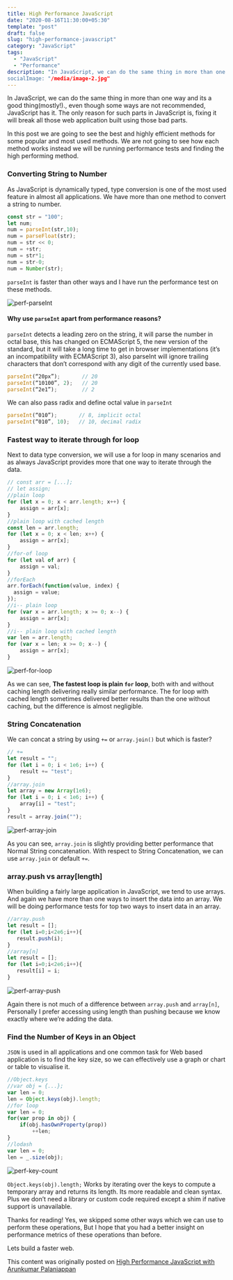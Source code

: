 ```yaml
---
title: High Performance JavaScript 
date: "2020-08-16T11:30:00+05:30"
template: "post"
draft: false
slug: "high-performance-javascript"
category: "JavaScript"
tags:
  - "JavaScript"
  - "Performance"
description: "In JavaScript, we can do the same thing in more than one way and its a good thing(mostly!)., even though some ways are not recommended, JavaScript has it. The only reason for such parts in JavaScript is, fixing it will break all those web application built using those bad parts. In this post”
socialImage: "/media/image-2.jpg"
---
```

In JavaScript, we can do the same thing in more than one way and its a good thing(mostly!)., even though some ways are not recommended, JavaScript has it. The only reason for such parts in JavaScript is, fixing it will break all those web application built using those bad parts.


In this post we are going to see the best and highly efficient methods for some popular and most used methods. We are not going to see how each method works instead we will be running performance tests and finding the high performing method.


### Converting String to Number
As JavaScript is dynamically typed, type conversion is one of the most used feature in almost all applications. We have more than one method to convert a string to number.

```js
const str = "100";
let num;
num = parseInt(str,10);    
num = parseFloat(str);
num = str << 0;
num = +str;
num = str*1; 
num = str-0;
num = Number(str);
```

`parseInt` is faster than other ways and I have run the performance test on these methods.

![perf-parseInt](https://res.cloudinary.com/practice-cdn/image/upload/v1597994095/blog/2020/08/string-to-int.png)

#### Why use `parseInt` apart from performance reasons?

`parseInt` detects a leading zero on the string, it will parse the number in octal base, this has changed on ECMAScript 5, the new version of the standard, but it will take a long time to get in browser implementations (it’s an incompatibility with ECMAScript 3), also parseInt will ignore trailing characters that don’t correspond with any digit of the currently used base.

```js
parseInt(“20px”);       // 20
parseInt(“10100”, 2);   // 20
parseInt(“2e1”);        // 2
```

We can also pass radix and define octal value in `parseInt`
```js
parseInt(“010”);       // 8, implicit octal
parseInt(“010”, 10);   // 10, decimal radix
```

### Fastest way to iterate through for loop
Next to data type conversion, we will use a for loop in many scenarios and as always JavaScript provides more that one way to iterate through the data.

```js
// const arr = [...];
// let assign;
//plain loop
for (let x = 0; x < arr.length; x++) {
    assign = arr[x];
}
//plain loop with cached length
const len = arr.length;
for (let x = 0; x < len; x++) {
    assign = arr[x];
}
//for-of loop 
for (let val of arr) {
    assign = val;
}
//forEach
arr.forEach(function(value, index) {
  assign = value;
});
//i-- plain loop
for (var x = arr.length; x >= 0; x--) {
    assign = arr[x];
}
//i-- plain loop with cached length
var len = arr.length;
for (var x = len; x >= 0; x--) {
    assign = arr[x];
}
```

![perf-for-loop](https://res.cloudinary.com/practice-cdn/image/upload/v1597998264/blog/2020/08/perf-for-loop.png)

As we can see, **The fastest loop is plain `for` loop**, both with and without caching length delivering really similar performance. The for loop with cached length sometimes delivered better results than the one without caching, but the difference is almost negligible.

### String Concatenation 
We can concat a string by using `+=` or `array.join()` but which is faster?

```js
// +=
let result = "";
for (let i = 0; i < 1e6; i++) {
    result += "test";
}
//array.join
let array = new Array(1e6);
for (let i = 0; i < 1e6; i++) {
    array[i] = "test";
}
result = array.join("");
```

![perf-array-join](https://res.cloudinary.com/practice-cdn/image/upload/v1597998827/blog/2020/08/perf-array-join.png)

As you can see, `array.join` is slightly providing better performance that Normal String concatenation. With respect to String Concatenation, we can use `array.join` or default `+=`. 

### array.push vs array[length]
When building a fairly large application in JavaScript, we tend to use arrays. And again we have more than one ways to insert the data into an array. We will be doing performance tests for top two ways to insert data in an array.
```js
//array.push
let result = [];
for (let i=0;i<2e6;i++){
   result.push(i);
}
//array[n]
let result = [];
for (let i=0;i<2e6;i++){
   result[i] = i;
}
```

![perf-array-push](https://res.cloudinary.com/practice-cdn/image/upload/v1597999718/blog/2020/08/perf-array-push_rkch74.png)

Again there is not much of a difference between  `array.push` and `array[n]`, Personally I prefer accessing using length than pushing because we know exactly where we’re adding the data.

### Find the Number of Keys in an Object
`JSON` is used in all applications and one common task for Web based application is to find the key size, so we can effectively use a graph or chart or table to visualise it.
```js
//Object.keys
//var obj = {...};
var len = 0;
len = Object.keys(obj).length;
//for loop
var len = 0;
for(var prop in obj) {
    if(obj.hasOwnProperty(prop))
        ++len;
}
//lodash
var len = 0;
len = _.size(obj);
```

![perf-key-count](https://res.cloudinary.com/practice-cdn/image/upload/v1597995245/blog/2020/08/perf-key-size.png)

`Object.keys(obj).length;` Works by iterating over the keys to compute a temporary array and returns its length. Its more readable and clean syntax. Plus we don’t need a library or custom code required except a shim if native support is unavailable.

Thanks for reading! Yes, we skipped some other ways which we can use to perform these operations, But I hope that you had a better insight on performance metrics of these operations than before.

Lets build a faster web.

This content was originally posted on [ High Performance JavaScript with Arunkumar Palaniappan](https://practice.sh/posts/2020/08/high-performance-javascript)

